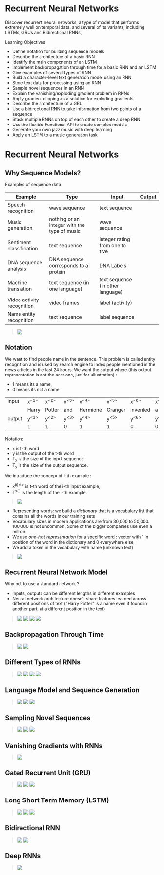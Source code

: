 # Recurrent Neural Networks

Discover recurrent neural networks, a type of model that performs extremely well on temporal data, and several of its variants, including LSTMs, GRUs and Bidirectional RNNs,


Learning Objectives
- Define notation for building sequence models
- Describe the architecture of a basic RNN
- Identify the main components of an LSTM
- Implement backpropagation through time for a basic RNN and an LSTM
- Give examples of several types of RNN
- Build a character-level text generation model using an RNN
- Store text data for processing using an RNN
- Sample novel sequences in an RNN
- Explain the vanishing/exploding gradient problem in RNNs
- Apply gradient clipping as a solution for exploding gradients
- Describe the architecture of a GRU
- Use a bidirectional RNN to take information from two points of a sequence
- Stack multiple RNNs on top of each other to create a deep RNN
- Use the flexible Functional API to create complex models
- Generate your own jazz music with deep learning
- Apply an LSTM to a music generation task

# Recurrent Neural Networks

## Why Sequence Models?

Examples of sequence data

|Example|Type|Input|Output|
|-|-|-|-|
|Speech recognition|wave sequence|text sequence|
|Music generation|nothing or an integer with the type of music|wave sequence|
|Sentiment classification|text sequence|integer rating from one to five|
|DNA sequence analysis|DNA sequence corresponds to a protein|DNA Labels|
|Machine translation|text sequence (in one language)|text sequence (in other language)|
|Video activity recognition|video frames|label (activity)|
|Name entity recognition|text sequence|label sequence|


> <img src="./images/w01-01-why_sequence_models/img_2023-04-25_20-50-11.png">

## Notation

We want to find people name in the sentence. This problem is called entity recognition and is used by search engine to index people mentioned in the news articles in the last 24 hours.
We want the output where (this output representation is not the best one, just for ullustration) :
- 1 means its a name,
- 0 means its not a name

|||||||||||
|-|-|-|-|-|-|-|-|-|-|
|input|x<sup><1></sup>|x<sup><2></sup>|x<sup><3></sup>|x<sup><4></sup>|x<sup><5></sup>|x<sup><6></sup>|x<sup><7></sup>|x<sup><8></sup>|x<sup><9></sup>|
||Harry|Potter|and|Hermione|Granger|invented|a|new|spell|
|output|y<sup><1></sup>|y<sup><2></sup>|y<sup><3></sup>|y<sup><4></sup>|y<sup><5></sup>|y<sup><6></sup>|y<sup><7></sup>|y<sup><8></sup>|y<sup><9></sup>|
||1|1|0|1|1|0|0|0|0|

Notation:
- x<sup><t></sup> is t-th word
- y<sup><t></sup> is the output of the t-th word
- T<sub>x</sub> is the size of the input sequence
- T<sub>y</sub> is the size of the output sequence.

We introduce the concept of i-th example :
- x<sup>(i)\<t></sup> is t-th word of the i-th input example,
- T<sup>x(i)</sup> is the length of the i-th example.


> <img src="./images/w01-02-notation/img_2023-04-25_20-51-03.png">

- Representing words: we build a *dictionary* that is a vocabulary list that contains all the words in our training sets
- Vocabulary sizes in modern applications are from 30,000 to 50,000. 100,000 is not uncommon. Some of the bigger companies use even a million.
- We use *one-Hot representation* for a specific word : vector with 1 in position of the word in the dictionary and 0 everywhere else
- We add a token in the vocabulary with name <UNK> (unknown text)

> <img src="./images/w01-02-notation/img_2023-04-25_20-51-05.png">

<!--
> <img src="./images/w01-02-notation/img_2023-04-25_20-51-07.png">
-->

## Recurrent Neural Network Model

Why not to use a standard network ?
- Inputs, outputs can be different lengths in different examples
- Neural network architecture doesn't share features learned across different positions of text ("Harry Potter" is a name even if found in another part, at a different position in the text)

> <img src="./images/w01-03-recurrent_neural_network_model/img_2023-04-25_20-51-15.png">
> <img src="./images/w01-03-recurrent_neural_network_model/img_2023-04-25_20-51-17.png">
> <img src="./images/w01-03-recurrent_neural_network_model/img_2023-04-25_20-51-18.png">
> <img src="./images/w01-03-recurrent_neural_network_model/img_2023-04-25_20-51-20.png">

## Backpropagation Through Time

> <img src="./images/w01-04-backpropagation_through_time/img_2023-04-25_20-51-27.png">
> <img src="./images/w01-04-backpropagation_through_time/img_2023-04-25_20-51-29.png">

## Different Types of RNNs

> <img src="./images/w01-05-different_types_of_RNNS/img_2023-04-25_20-51-42.png">
> <img src="./images/w01-05-different_types_of_RNNS/img_2023-04-25_20-51-44.png">
> <img src="./images/w01-05-different_types_of_RNNS/img_2023-04-25_20-51-46.png">
> <img src="./images/w01-05-different_types_of_RNNS/img_2023-04-25_20-51-47.png">

## Language Model and Sequence Generation

> <img src="./images/w01-06-language_model_and_sequence_generation/img_2023-04-25_20-51-58.png">
> <img src="./images/w01-06-language_model_and_sequence_generation/img_2023-04-25_20-51-59.png">
> <img src="./images/w01-06-language_model_and_sequence_generation/img_2023-04-25_20-52-01.png">

## Sampling Novel Sequences

> <img src="./images/w01-07-sampling_novel_sequences/img_2023-04-25_20-52-15.png">
> <img src="./images/w01-07-sampling_novel_sequences/img_2023-04-25_20-52-16.png">
> <img src="./images/w01-07-sampling_novel_sequences/img_2023-04-25_20-52-18.png">

## Vanishing Gradients with RNNs

> <img src="./images/w01-08-vanishing_gradients_with_RNNS/img_2023-04-25_20-52-28.png">

## Gated Recurrent Unit (GRU)

> <img src="./images/w01-09-gated_recurrent_unit_GRU/img_2023-04-25_20-52-40.png">
> <img src="./images/w01-09-gated_recurrent_unit_GRU/img_2023-04-25_20-52-42.png">
> <img src="./images/w01-09-gated_recurrent_unit_GRU/img_2023-04-25_20-52-43.png">

## Long Short Term Memory (LSTM)

> <img src="./images/w01-10-long_short_term_memory_LSTM/img_2023-04-25_20-52-59.png">
> <img src="./images/w01-10-long_short_term_memory_LSTM/img_2023-04-25_20-53-00.png">
> <img src="./images/w01-10-long_short_term_memory_LSTM/img_2023-04-25_20-53-02.png">

## Bidirectional RNN

> <img src="./images/w01-11-bidirectional_RNN/img_2023-04-25_20-53-10.png">
> <img src="./images/w01-11-bidirectional_RNN/img_2023-04-25_20-53-12.png">

## Deep RNNs

> <img src="./images/w01-12-deep_RNNS/img_2023-04-25_20-53-20.png">
